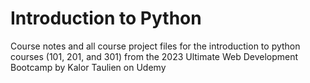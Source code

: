 # Introduction to Python

Course notes and all course project files for the introduction to python courses (101, 201, and 301) from the 2023 Ultimate Web Development Bootcamp by Kalor Taulien on Udemy 
